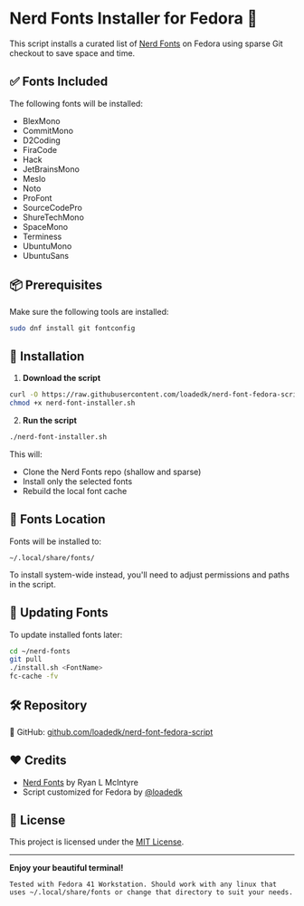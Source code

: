 # Nerd Fonts Installer for Fedora 🐧

This script installs a curated list of [Nerd Fonts](https://github.com/ryanoasis/nerd-fonts) on Fedora using sparse Git checkout to save space and time.

## ✅ Fonts Included

The following fonts will be installed:

- BlexMono
- CommitMono
- D2Coding
- FiraCode
- Hack
- JetBrainsMono
- Meslo
- Noto
- ProFont
- SourceCodePro
- ShureTechMono
- SpaceMono
- Terminess
- UbuntuMono
- UbuntuSans

## 📦 Prerequisites

Make sure the following tools are installed:

```bash
sudo dnf install git fontconfig
```

## 🚀 Installation

1. **Download the script**

```bash
curl -O https://raw.githubusercontent.com/loadedk/nerd-font-fedora-script/main/nerd-font-installer.sh
chmod +x nerd-font-installer.sh
```

2. **Run the script**

```bash
./nerd-font-installer.sh
```

This will:

- Clone the Nerd Fonts repo (shallow and sparse)
- Install only the selected fonts
- Rebuild the local font cache

## 📁 Fonts Location

Fonts will be installed to:

```
~/.local/share/fonts/
```

To install system-wide instead, you'll need to adjust permissions and paths in the script.

## 🔄 Updating Fonts

To update installed fonts later:

```bash
cd ~/nerd-fonts
git pull
./install.sh <FontName>
fc-cache -fv
```

## 🛠 Repository

📂 GitHub: [github.com/loadedk/nerd-font-fedora-script](https://github.com/loadedk/nerd-font-fedora-script)

## ❤️ Credits

- [Nerd Fonts](https://github.com/ryanoasis/nerd-fonts) by Ryan L McIntyre  
- Script customized for Fedora by [@loadedk](https://github.com/loadedk)

## 📄 License

This project is licensed under the [MIT License](LICENSE).

---

**Enjoy your beautiful terminal!**
```
Tested with Fedora 41 Workstation. Should work with any linux that uses ~/.local/share/fonts or change that directory to suit your needs.
